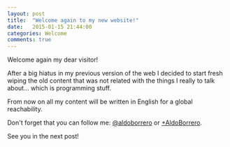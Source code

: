 ```yaml
---
layout: post
title:  "Welcome again to my new website!"
date:   2015-01-15 21:44:00
categories: Welcome
comments: true
---
```


Welcome again my dear visitor!

After a big hiatus in my previous version of the web I decided to start fresh wiping the old content that was not related with the things I really to talk about… which is programming stuff.

From now on all my content will be written in English for a global reachability.

Don't forget that you can follow me: <a href="https://twitter.com/aldoborrero">@aldoborrero</a> or <a href="https://plus.google.com/+AldoBorrero">+AldoBorrero</a>.

See you in the next post!
